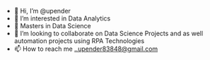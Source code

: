 - 👋 Hi, I’m @upender
- 👀 I’m interested in Data Analytics 
- 🌱  Masters in Data Science
- 💞️ I’m looking to collaborate on Data Science Projects and as well automation projects using RPA Technologies
- 📫 How to reach me ..upender83848@gmail.com

<!---
upender83848/upender83848 is a ✨ special ✨ repository because its `README.md` (this file) appears on your GitHub profile.
You can click the Preview link to take a look at your changes.
--->

